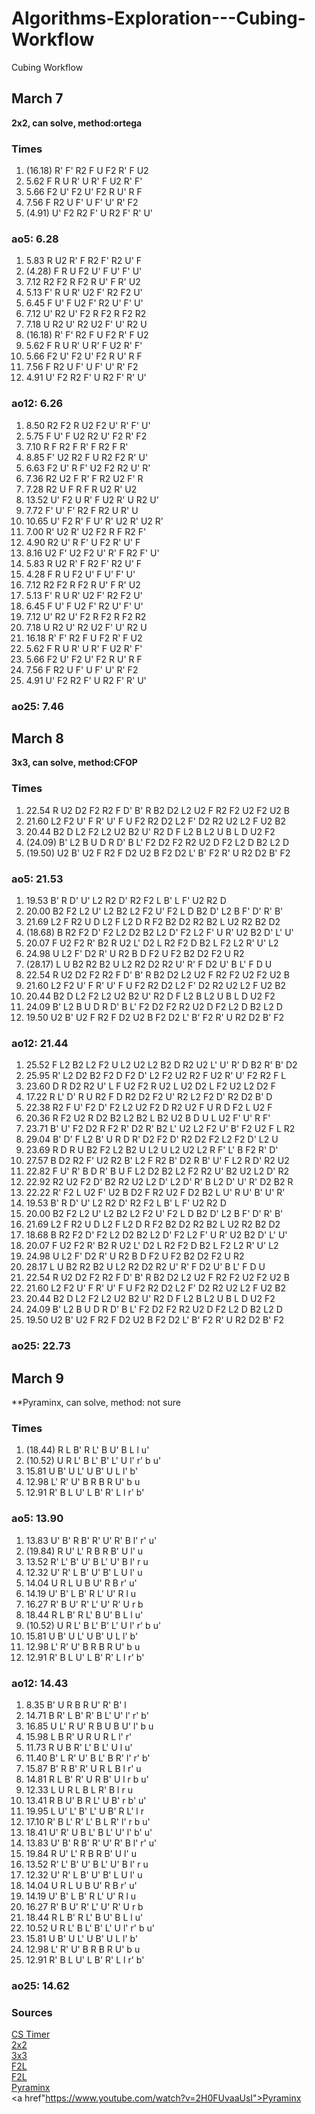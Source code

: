 # Algorithms-Exploration---Cubing-Workflow
Cubing Workflow

## March 7
**2x2, can solve, method:ortega** <br>
### Times
1. (16.18)   R' F' R2 F U F2 R' F U2 
2. 5.62   F R U R' U R' F U2 R' F' 
3. 5.66   F2 U' F2 U' F2 R U' R F 
4. 7.56   F R2 U F' U F' U' R' F2 
5. (4.91)   U' F2 R2 F' U R2 F' R' U'
 ### ao5: 6.28
1. 5.83   R U2 R' F R2 F' R2 U' F 
2. (4.28)   F R U F2 U' F U' F' U' 
3. 7.12   R2 F2 R F2 R U' F R' U2 
4. 5.13   F' R U R' U2 F' R2 F2 U' 
5. 6.45   F U' F U2 F' R2 U' F' U' 
6. 7.12   U' R2 U' F2 R F2 R F2 R2 
7. 7.18   U R2 U' R2 U2 F' U' R2 U 
8. (16.18)   R' F' R2 F U F2 R' F U2 
9. 5.62   F R U R' U R' F U2 R' F' 
10. 5.66   F2 U' F2 U' F2 R U' R F 
11. 7.56   F R2 U F' U F' U' R' F2 
12. 4.91   U' F2 R2 F' U R2 F' R' U'
 ### ao12: 6.26
1. 8.50   R2 F2 R U2 F2 U' R' F' U' 
2. 5.75   F U' F U2 R2 U' F2 R' F2 
3. 7.10   R F R2 F R' F R2 F R' 
4. 8.85   F' U2 R2 F U R2 F2 R' U' 
5. 6.63   F2 U' R F' U2 F2 R2 U' R' 
6. 7.36   R2 U2 F R' F R2 U2 F' R 
7. 7.28   R2 U F R F R U2 R' U2 
8. 13.52   U' F2 U R' F U2 R' U R2 U' 
9. 7.72   F' U' F' R2 F R2 U R' U 
10. 10.65   U' F2 R' F U' R' U2 R' U2 R' 
11. 7.00   R' U2 R' U2 F2 R F R2 F' 
12. 4.90   R2 U' R F' U F2 R' U' F 
13. 8.16   U2 F' U2 F2 U' R' F R2 F' U' 
14. 5.83   R U2 R' F R2 F' R2 U' F 
15. 4.28   F R U F2 U' F U' F' U' 
16. 7.12   R2 F2 R F2 R U' F R' U2 
17. 5.13   F' R U R' U2 F' R2 F2 U' 
18. 6.45   F U' F U2 F' R2 U' F' U' 
19. 7.12   U' R2 U' F2 R F2 R F2 R2 
20. 7.18   U R2 U' R2 U2 F' U' R2 U 
21. 16.18   R' F' R2 F U F2 R' F U2 
22. 5.62   F R U R' U R' F U2 R' F' 
23. 5.66   F2 U' F2 U' F2 R U' R F 
24. 7.56   F R2 U F' U F' U' R' F2 
25. 4.91   U' F2 R2 F' U R2 F' R' U'
 ### ao25: 7.46
 
## March 8
**3x3, can solve, method:CFOP** <br>
### Times
1. 22.54   R U2 D2 F2 R2 F D' B' R B2 D2 L2 U2 F R2 F2 U2 F2 U2 B 
2. 21.60   L2 F2 U' F R' U' F U F2 R2 D2 L2 F' D2 R2 U2 L2 F U2 B2 
3. 20.44   B2 D L2 F2 L2 U2 B2 U' R2 D F L2 B L2 U B L D U2 F2 
4. (24.09)   B' L2 B U D R D' B L' F2 D2 F2 R2 U2 D F2 L2 D B2 L2 D 
5. (19.50)   U2 B' U2 F R2 F D2 U2 B F2 D2 L' B' F2 R' U R2 D2 B' F2
 ### ao5: 21.53
1. 19.53   B' R D' U' L2 R2 D' R2 F2 L B' L F' U2 R2 D 
2. 20.00   B2 F2 L2 U' L2 B2 L2 F2 U' F2 L D B2 D' L2 B F' D' R' B' 
3. 21.69   L2 F R2 U D L2 F L2 D R F2 B2 D2 R2 B2 L U2 R2 B2 D2 
4. (18.68)   B R2 F2 D' F2 L2 D2 B2 L2 D' F2 L2 F' U R' U2 B2 D' L' U' 
5. 20.07   F U2 F2 R' B2 R U2 L' D2 L R2 F2 D B2 L F2 L2 R' U' L2 
6. 24.98   U L2 F' D2 R' U R2 B D F2 U F2 B2 D2 F2 U R2 
7. (28.17)   L U B2 R2 B2 U L2 R2 D2 R2 U' R' F D2 U' B L' F D U 
8. 22.54   R U2 D2 F2 R2 F D' B' R B2 D2 L2 U2 F R2 F2 U2 F2 U2 B 
9. 21.60   L2 F2 U' F R' U' F U F2 R2 D2 L2 F' D2 R2 U2 L2 F U2 B2 
10. 20.44   B2 D L2 F2 L2 U2 B2 U' R2 D F L2 B L2 U B L D U2 F2 
11. 24.09   B' L2 B U D R D' B L' F2 D2 F2 R2 U2 D F2 L2 D B2 L2 D 
12. 19.50   U2 B' U2 F R2 F D2 U2 B F2 D2 L' B' F2 R' U R2 D2 B' F2
 ### ao12: 21.44
1. 25.52   F L2 B2 L2 F2 U L2 U2 L2 B2 D R2 U2 L' U' R' D B2 R' B' D2 
2. 25.95   R' L2 D2 B2 F2 D F2 D' L2 F2 U2 R2 F U2 R' U' F2 R2 F L 
3. 23.60   D R D2 R2 U' L F U2 F2 R U2 L U2 D2 L F2 U2 L2 D2 F 
4. 17.22   R L' D' R U R2 F D R2 D2 F2 U' R2 L2 F2 D' R2 D2 B' D 
5. 22.38   R2 F U' F2 D' F2 L2 U2 F2 D R2 U2 F U R D F2 L U2 F 
6. 20.36   R F2 U2 R D2 B2 L2 B2 L B2 U2 B D U L U2 F' U' R F' 
7. 23.71   B' U' F2 D2 R F2 R' D2 R' B2 L' U2 L2 F2 U' B' F2 U2 F L R2 
8. 29.04   B' D' F L2 B' U R D R' D2 F2 D' R2 D2 F2 L2 F2 D' L2 U 
9. 23.69   R D R U B2 F2 L2 B2 U L2 U L2 U2 L2 R F' L' B F2 R' D' 
10. 27.57   B D2 R2 F' U2 R2 B' L2 F R2 B' D2 R B' U' F L2 R D' R2 U2 
11. 22.82   F U' R' B D R' B U F L2 D2 B2 L2 F2 R2 U' B2 U2 L2 D' R2 
12. 22.92   R2 U2 F2 D' B2 R2 U2 L2 D' L2 D' R' B L2 D' U' R' D2 B2 R 
13. 22.22   R' F2 L U2 F' U2 B D2 F R2 U2 F D2 B2 L U' R U' B' U' R' 
14. 19.53   B' R D' U' L2 R2 D' R2 F2 L B' L F' U2 R2 D 
15. 20.00   B2 F2 L2 U' L2 B2 L2 F2 U' F2 L D B2 D' L2 B F' D' R' B' 
16. 21.69   L2 F R2 U D L2 F L2 D R F2 B2 D2 R2 B2 L U2 R2 B2 D2 
17. 18.68   B R2 F2 D' F2 L2 D2 B2 L2 D' F2 L2 F' U R' U2 B2 D' L' U' 
18. 20.07   F U2 F2 R' B2 R U2 L' D2 L R2 F2 D B2 L F2 L2 R' U' L2 
19. 24.98   U L2 F' D2 R' U R2 B D F2 U F2 B2 D2 F2 U R2 
20. 28.17   L U B2 R2 B2 U L2 R2 D2 R2 U' R' F D2 U' B L' F D U 
21. 22.54   R U2 D2 F2 R2 F D' B' R B2 D2 L2 U2 F R2 F2 U2 F2 U2 B 
22. 21.60   L2 F2 U' F R' U' F U F2 R2 D2 L2 F' D2 R2 U2 L2 F U2 B2 
23. 20.44   B2 D L2 F2 L2 U2 B2 U' R2 D F L2 B L2 U B L D U2 F2 
24. 24.09   B' L2 B U D R D' B L' F2 D2 F2 R2 U2 D F2 L2 D B2 L2 D 
25. 19.50   U2 B' U2 F R2 F D2 U2 B F2 D2 L' B' F2 R' U R2 D2 B' F2
 ### ao25: 22.73
 
 ## March 9
 **Pyraminx, can solve, method: not sure
 ### Times
1. (18.44)   R L B' R L' B U' B L l u' 
2. (10.52)   U R L' B L' B' L' U l' r' b u' 
3. 15.81   U B' U L' U B' U L l' b' 
4. 12.98   L' R' U' B R B R U' b u 
5. 12.91   R' B L U' L B' R' L l r' b'
 ### ao5: 13.90
1. 13.83   U' B' R B' R' U' R' B l' r' u' 
2. (19.84)   R U' L' R B R B' U l' u 
3. 13.52   R' L' B' U' B L' U' B l' r u 
4. 12.32   U' R' L B' U' B' L U l' u 
5. 14.04   U R L U B U' R B r' u' 
6. 14.19   U' B' L B' R L' U' R l u 
7. 16.27   R' B U' R' L' U' R' U r b 
8. 18.44   R L B' R L' B U' B L l u' 
9. (10.52)   U R L' B L' B' L' U l' r' b u' 
10. 15.81   U B' U L' U B' U L l' b' 
11. 12.98   L' R' U' B R B R U' b u 
12. 12.91   R' B L U' L B' R' L l r' b'
 ### ao12: 14.43
1. 8.35   B' U R B R U' R' B' l 
2. 14.71   B R' L B' R' B L' U' l' r' b' 
3. 16.85   U L' R U' R B U B U' l' b u 
4. 15.98   L B R' U R U R L l' r' 
5. 11.73   R U B R' L' B L' U l u' 
6. 11.40   B' L R' U' B L' B R' l' r' b' 
7. 15.87   B' R B' R' U R L B l r' u 
8. 14.81   R L B' R' U R B' U l r b u' 
9. 12.33   L U R L B L R' B l r u 
10. 13.41   R B U' B R L' U B' r b' u' 
11. 19.95   L U' L' B' L' U B' R L' l r 
12. 17.10   R' B L' R' L' B L R' l' r b u' 
13. 18.41   U' R' U B L' B L' U' l' b' u' 
14. 13.83   U' B' R B' R' U' R' B l' r' u' 
15. 19.84   R U' L' R B R B' U l' u 
16. 13.52   R' L' B' U' B L' U' B l' r u 
17. 12.32   U' R' L B' U' B' L U l' u 
18. 14.04   U R L U B U' R B r' u' 
19. 14.19   U' B' L B' R L' U' R l u 
20. 16.27   R' B U' R' L' U' R' U r b 
21. 18.44   R L B' R L' B U' B L l u' 
22. 10.52   U R L' B L' B' L' U l' r' b u' 
23. 15.81   U B' U L' U B' U L l' b' 
24. 12.98   L' R' U' B R B R U' b u 
25. 12.91   R' B L U' L B' R' L l r' b'
 ### ao25: 14.62
 
 ### Sources
 <a href="https://cstimer.net/">CS Timer</a> <br>
 <a href="https://www.youtube.com/watch?v=hu54JZOjEQA">2x2</a> <br>
 <a href="https://ruwix.com/the-rubiks-cube/advanced-cfop-fridrich/">3x3</a> <br>
 <a href="https://www.youtube.com/watch?v=3B_oB2YrLvk">F2L</a> <br>
 <a href="https://www.youtube.com/watch?v=LWiIVwG8vsg">F2L</a> <br>
 <a href="https://www.youtube.com/watch?v=bP8uNejf3y8">Pyraminx</a> <br>
 <a href"https://www.youtube.com/watch?v=2H0FUvaaUsI">Pyraminx</a> <br>
